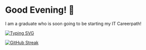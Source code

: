# Good Evening! 👋

I am a graduate who is soon going to be starting my IT Careerpath!

[![Typing SVG](https://readme-typing-svg.demolab.com/?lines=Thuan+Luu)](https://git.io/typing-svg)

[![GitHub Streak](https://streak-stats.demolab.com/?user=TLuu52)](https://git.io/streak-stats)


<!--
**TLuu52/TLuu52** is a ✨ _special_ ✨ repository because its `README.md` (this file) appears on your GitHub profile.

Here are some ideas to get you started:

- 🔭 I’m currently working on ...
- 🌱 I’m currently learning ...
- 👯 I’m looking to collaborate on ...
- 🤔 I’m looking for help with ...
- 💬 Ask me about ...
- 📫 How to reach me: ...
- 😄 Pronouns: ...
- ⚡ Fun fact: ...
-->
